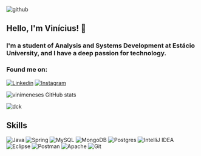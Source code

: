![github](https://komarev.com/ghpvc/?username=vinimeneses&color=blue&style=for-the-badge)
## Hello, I'm Vinícius! 👋
### I'm a student of Analysis and Systems Development at Estácio University, and I have a deep passion for technology.



### Found me on:
 [![Linkedin](https://img.shields.io/badge/LinkedIn-0077B5?style=for-the-badge&logo=linkedin&logoColor=white)](https://www.linkedin.com/in/vin%C3%ADciusmeneses/)
 [![Instagram](https://img.shields.io/badge/Instagram-E4405F?style=for-the-badge&logo=instagram&logoColor=white)](https://www.instagram.com/oviniciusmeneses/)  

![vinimeneses GitHub stats](https://github-readme-stats.vercel.app/api?username=vinimeneses&show_icons=true&theme=dracula)

![dck](https://i.pinimg.com/originals/a2/b4/ae/a2b4ae4ebabcd10ff10a1581366f6df2.gif)


## Skills
![Java](https://img.shields.io/badge/Java-ED8B00?style=for-the-badge&logo=java&logoColor=white)
![Spring](https://img.shields.io/badge/spring-%236DB33F.svg?style=for-the-badge&logo=spring&logoColor=white)
![MySQL](https://img.shields.io/badge/mysql-%2300f.svg?style=for-the-badge&logo=mysql&logoColor=white)
![MongoDB](https://img.shields.io/badge/MongoDB-%234ea94b.svg?style=for-the-badge&logo=mongodb&logoColor=white)
![Postgres](https://img.shields.io/badge/postgres-%23316192.svg?style=for-the-badge&logo=postgresql&logoColor=white)
![IntelliJ IDEA](https://img.shields.io/badge/IntelliJIDEA-000000.svg?style=for-the-badge&logo=intellij-idea&logoColor=white)
![Eclipse](https://img.shields.io/badge/Eclipse-FE7A16.svg?style=for-the-badge&logo=Eclipse&logoColor=white)
![Postman](https://img.shields.io/badge/Postman-FF6C37?style=for-the-badge&logo=postman&logoColor=white)
![Apache](https://img.shields.io/badge/apache-%23D42029.svg?style=for-the-badge&logo=apache&logoColor=white)
![Git](https://img.shields.io/badge/git-%23F05033.svg?style=for-the-badge&logo=git&logoColor=white)



